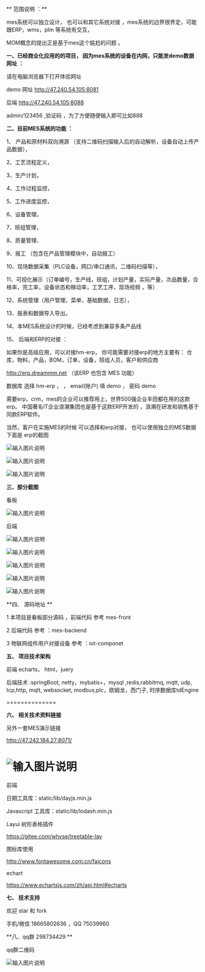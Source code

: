 ** 范围说明 ：** 

mes系统可以独立设计， 也可以和其它系统对接 ，mes系统的边界很界定，可能跟ERP，wms，plm 等系统有交互，

MOM概念的提出正是基于mes这个尴尬的问题 。


**一、已经商业化应用的的项目， 因为mes系统的设备在内网，只能发demo数据网址 ：** 

请在电脑浏览器下打开体验网址

demo  网址 http://47.240.54.105:8081

后端  http://47.240.54.105:8088 

 admin/123456   ,验证码 ，为了方便随便输入即可比如888

**二、目前MES系统的功能 ：** 


1、 产品和原材料双向溯源 （支持二维码扫描输入后的自动解析，设备自动上传产品数据），

2、工艺流程定义，

3、生产计划， 

4、工作过程监控，

5、工作进度监控，

6、设备管理，

7、班组管理，

8、质量管理、

9、报工 （包含在产品管理模块中，自动报工）

10、现场数据采集（PLC设备，网口/串口通讯，二维码扫描等），

11、可视化展示（订单编号，生产线，班组，计划产量，实际产量，次品数量，合格率，完工率，设备状态和稼动率，工艺工序，现场视频 ，等）

12、系统管理（用户管理，菜单，基础数据，日志），

13、报表和数据导入导出。

14、本MES系统设计的时候，已经考虑到兼容多条产品线 

15、 后端和ERP的对接 ：

如果你是高级应用，可以对接hm-erp，
你可能需要对接erp的地方主要有：
仓库，物料，产品，BOM，订单，设备，班组人员，客户和供应商

http://erp.dreammm.net
（该ERP 也包含 MES 功能）

数据库  选择 hm-erp ，
  ，  email(账户) 填 demo ， 密码 demo

 需要erp，crm，mes的企业可以推荐用上，世界500强企业丰田都在用的这款erp。
 中国著名IT企业浪潮集团也是基于这款ERP开发的 ，浪潮在研发和销售基于同款ERP软件。

当然，客户在实施MES的时候 可以选择和erp对接， 也可以使用独立的MES数据 
下面是 erp的截图  

![输入图片说明](images/image-apps.png)

![输入图片说明](images/image-manfacture.png)


![输入图片说明](images/image-application.png)

**三、部分截图**

看板

![输入图片说明](images/image.png)





后端


![输入图片说明](images/image-order-gant.png)

![输入图片说明](images/image-daliy-plan.png)

![输入图片说明](images/image3.png)

![输入图片说明](images/image--%E6%95%B0%E6%8D%AE%E9%87%87%E9%9B%86%E9%85%8D%E7%BD%AE-%E7%BC%96%E8%BE%91.png)


![输入图片说明](images/image=product.png)

**四、 源码地址 **


1  本项目是看板部分源码 ，前端代码 参考 mes-front

2   后端代码 参考 ：mes-backend

3   物联网组件用户对接设备  参考  ：iot-componet

**五、 项目技术架构**

前端   echarts， html，juery 

后端技术 :springBoot, netty，mybatis+，mysql ,redis,rabbitmq, mqtt,
udp, tcp,http, mqtt, websocket, modbus,plc，欧姆龙，西门子,
时序数据库tdEngine

==============

**六、 相关技术资料链接**

另外一套MES演示链接 

http://47.242.184.27:8071/

![输入图片说明](images/other-mes.png)
===========

前端

日期工具库：static/lib/dayjs.min.js

Javascript 工具库：static/lib/lodash.min.js

Layui 树形表格插件

https://gitee.com/whvse/treetable-lay

图标库使用

http://www.fontawesome.com.cn/faicons

echart

https://www.echartsjs.com/zh/api.html#echarts




**七、  技术支持**

 欢迎 star 和 fork

手机/微信 18665802636 ，QQ 75039960

**八、qq群 298734429 **

qq群二维码 

![输入图片说明](images/image-qq%E7%BE%A4%E4%BA%8C%E7%BB%B4%E7%A0%81.png)



